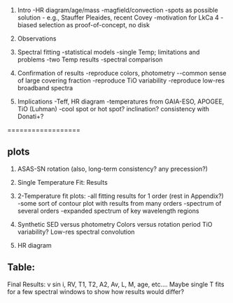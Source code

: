 1.  Intro
     -HR diagram/age/mass
     -magfield/convection
     -spots as possible solution - e.g., Stauffer Pleaides, recent Covey
     -motivation for LkCa 4 - biased selection as proof-of-concept, no disk

2.  Observations

3.  Spectral fitting
     -statistical models
     -single Temp; limitations and problems
     -two Temp results
     -spectral comparison

4.   Confirmation of results
     -reproduce colors, photometry
        --common sense of large covering fraction
     -reproduce TiO variability
     -reproduce low-res broadband spectra

5.  Implications
     -Teff, HR diagram
     -temperatures from GAIA-ESO, APOGEE, TiO (Luhman)
     -cool spot or hot spot?  inclination?  consistency with Donati+?
     

==================


plots
----------
1)  ASAS-SN rotation (also, long-term consistency?  any precession?)
2)  Single Temperature Fit:  Results
3)  2-Temperature fit plots:
     -all fitting results for 1 order  (rest in Appendix?)
     -some sort of contour plot with results from many orders
     -spectrum of several orders
     -expanded spectrum of key wavelength regions

4)  Synthetic SED versus photometry
     Colors versus rotation period
    TiO variability?
     Low-res spectral convolution

5)  HR diagram


Table:
---------
Final Results:  v sin i, RV, T1, T2, A2, Av, L, M, age, etc....
Maybe single T fits for a few spectral windows to show how results would differ?